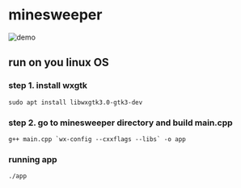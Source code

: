 # minesweeper

![demo](https://raw.githubusercontent.com/sutharp777/minesweeper/master/demo.gif)


## run on you linux OS

### step 1. install wxgtk
```
sudo apt install libwxgtk3.0-gtk3-dev
```
### step 2. go to minesweeper directory and build main.cpp
```
g++ main.cpp `wx-config --cxxflags --libs` -o app
```
### running app
```
./app
```
